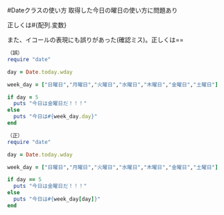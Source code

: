 #Dateクラスの使い方
取得した今日の曜日の使い方に問題あり

正しくは#{配列.変数}

また、イコールの表現にも誤りがあった(確認ミス)。正しくは==
```ruby
（誤）
require "date"

day = Date.today.wday

week_day = ["日曜日","月曜日","火曜日","水曜日","木曜日","金曜日","土曜日"]

if day = 5
  puts "今日は金曜日だ！！！"
else
  puts "今日は#{week_day.day}"
end

（正）
require "date"

day = Date.today.wday

week_day = ["日曜日","月曜日","火曜日","水曜日","木曜日","金曜日","土曜日"]

if day == 5
  puts "今日は金曜日だ！！！"
else
  puts "今日は#{week_day[day]}"
end
